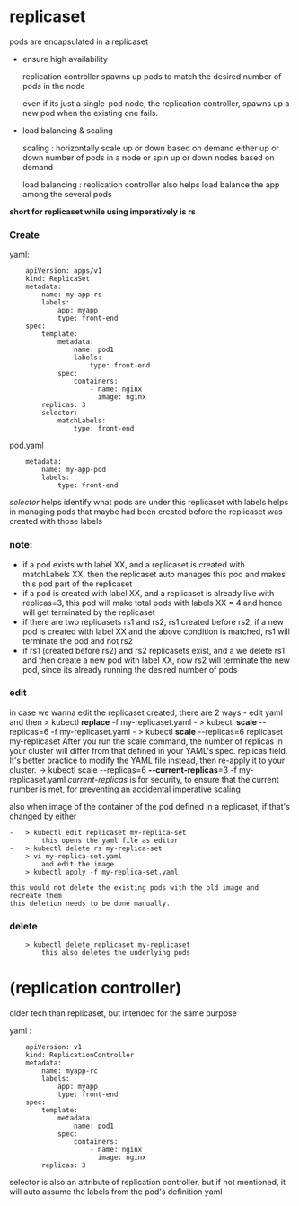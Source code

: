 # replicaset 

pods are encapsulated in a replicaset

* ensure high availability

    replication controller spawns up pods to match the desired number of pods in the node

    even if its just a single-pod node, the replication controller, spawns up a new pod when the existing one fails. 

* load balancing & scaling 

    scaling : horizontally scale up or down based on demand
    either up or down number of pods in a node
    or spin up or down nodes based on demand

    load balancing : replication controller also helps load balance the app among the several pods

**short for replicaset while using imperatively is rs**

### Create

yaml: 

```
    apiVersion: apps/v1
    kind: ReplicaSet
    metadata: 
        name: my-app-rs
        labels: 
            app: myapp
            type: front-end
    spec: 
        template: 
            metadata: 
                name: pod1
                labels: 
                    type: front-end
            spec: 
                containers:
                    - name: nginx
                      image: nginx
        replicas: 3
        selector: 
            matchLabels: 
                type: front-end
```

pod.yaml

```
    metadata: 
        name: my-app-pod
        labels: 
            type: front-end
```

*selector* helps identify what pods are under this replicaset with labels
helps in managing pods that maybe had been created before the replicaset was created with those labels

### note: 

* if a pod exists with label XX, and a replicaset is created with matchLabels XX, then the replicaset auto manages this pod and makes this pod part of the replicaset
* if a pod is created with label XX, and a replicaset is already live with replicas=3, this pod will make total pods with labels XX = 4 and hence will get terminated by the replicaset
* if there are two replicasets rs1 and rs2, rs1 created before rs2, if a new pod is created with label XX and the above condition is matched, rs1 will terminate the pod and not rs2
* if rs1 (created before rs2) and rs2 replicasets exist, and a we delete rs1 and then create a new pod with label XX, now rs2 will terminate the new pod, since its already running the desired number of pods
### edit

in case we wanna edit the replicaset created, there are 2 ways
    - edit yaml and then > kubectl **replace** -f my-replicaset.yaml
    - > kubectl **scale** --replicas=6 -f my-replicaset.yaml 
    - > kubectl **scale** --replicas=6 replicaset my-replicaset 
        After you run the scale command, the number of replicas in your cluster will differ from that defined in your YAML's spec. replicas field. It's better practice to modify the YAML file instead, then re-apply it to your cluster.
    -> kubectl scale --replicas=6 **--current-replicas**=3 -f my-replicaset.yaml
        *current-replicas* is for security, to ensure that the current number is met, for preventing an accidental imperative scaling 

also when image of the container of the pod defined in a replicaset, if that's changed 
by either 

    -   > kubectl edit replicaset my-replica-set 
            this opens the yaml file as editor
    -   > kubectl delete rs my-replica-set
        > vi my-replica-set.yaml
            and edit the image
        > kubectl apply -f my-replica-set.yaml

    this would not delete the existing pods with the old image and recreate them
    this deletion needs to be done manually.
    
### delete

``` 
    > kubectl delete replicaset my-replicaset 
        this also deletes the underlying pods
```

# (replication controller) 

older tech than replicaset, but intended for the same purpose

yaml : 

```
    apiVersion: v1
    kind: ReplicationController
    metadata: 
        name: myapp-rc
        labels: 
            app: myapp
            type: front-end
    spec: 
        template: 
            metadata: 
                name: pod1
            spec: 
                containers:
                    - name: nginx
                      image: nginx
        replicas: 3
```

selector is also an attribute of replication controller, but if not mentioned, it will auto assume the labels from the pod's definition yaml
